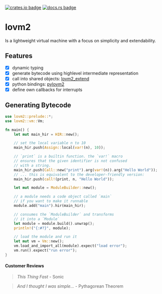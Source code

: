 [![crates.io badge](https://img.shields.io/crates/v/lovm2.svg)](https://crates.io/crates/lovm2)
[![docs.rs badge](https://docs.rs/lovm2/badge.svg?version=latest)](https://docs.rs/lovm2/)

# lovm2

Is a lightweight virtual machine with a focus on simplicity and extendability.

## Features

- [X] dynamic typing
- [X] generate bytecode using highlevel intermediate representation
- [X] call into shared objects: [lovm2_extend](lovm2_extend/README.md)
- [X] python bindings: [pylovm2](pylovm2/README.md)
- [X] define own callbacks for interrupts

## Generating Bytecode

``` rust
use lovm2::prelude::*;
use lovm2::vm::Vm;

fn main() {
    let mut main_hir = HIR::new();

    // set the local variable n to 10
    main_hir.push(Assign::local(var!(n), 10));

    // `print` is a builtin function. the `var!` macro
    // ensures that the given identifier is not confused
    // with a string.
    main_hir.push(Call::new("print").arg(var!(n)).arg("Hello World"));
    // ... this is equivalent to the developer-friendly version:
    main_hir.push(call!(print, n, "Hello World"));

    let mut module = ModuleBuilder::new();

    // a module needs a code object called `main`
    // if you want to make it runnable
    module.add("main").hir(main_hir);

    // consumes the `ModuleBuilder` and transforms
    // it into a `Module`
    let module = module.build().unwrap();
    println!("{:#?}", module);

    // load the module and run it
    let mut vm = Vm::new();
    vm.load_and_import_all(module).expect("load error");
    vm.run().expect("run error");
}
```

#### Customer Reviews

> *This Thing Fast* - Sonic

> *And I thought I was simple...* - Pythagorean Theorem

